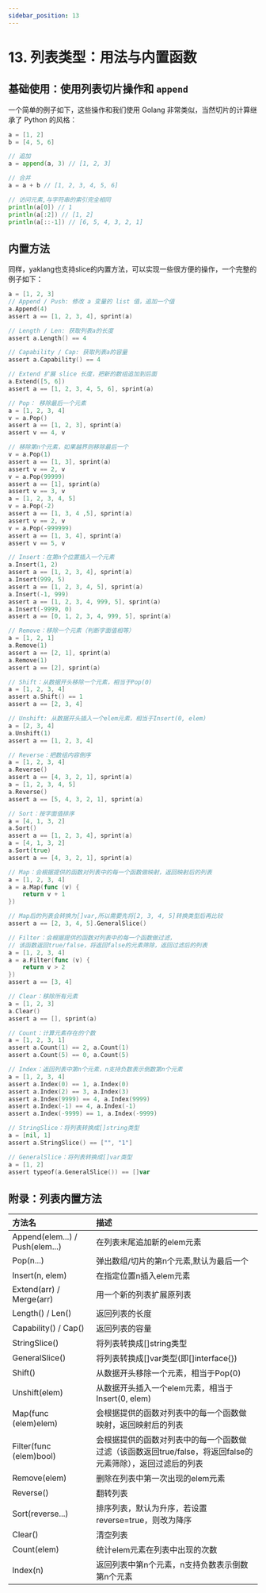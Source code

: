 ```yaml
---
sidebar_position: 13
---
```


# 13. 列表类型：用法与内置函数

## 基础使用：使用列表切片操作和 `append`

一个简单的例子如下，这些操作和我们使用 Golang 非常类似，当然切片的计算继承了 Python 的风格：

```go
a = [1, 2]
b = [4, 5, 6]

// 追加
a = append(a, 3) // [1, 2, 3]

// 合并
a = a + b // [1, 2, 3, 4, 5, 6]

// 访问元素,与字符串的索引完全相同
println(a[0]) // 1
println(a[:2]) // [1, 2]
println(a[::-1]) // [6, 5, 4, 3, 2, 1]
```

## 内置方法

同样，yaklang也支持slice的内置方法，可以实现一些很方便的操作，一个完整的例子如下：

```go
a = [1, 2, 3]
// Append / Push: 修改 a 变量的 list 值，追加一个值
a.Append(4)
assert a == [1, 2, 3, 4], sprint(a)

// Length / Len: 获取列表a的长度
assert a.Length() == 4

// Capability / Cap: 获取列表a的容量
assert a.Capability() == 4

// Extend 扩展 slice 长度，把新的数组追加到后面
a.Extend([5, 6])
assert a == [1, 2, 3, 4, 5, 6], sprint(a)

// Pop： 移除最后一个元素
a = [1, 2, 3, 4]
v = a.Pop()
assert a == [1, 2, 3], sprint(a)
assert v == 4, v

// 移除第n个元素，如果越界则移除最后一个
v = a.Pop(1)
assert a == [1, 3], sprint(a)
assert v == 2, v
v = a.Pop(99999)
assert a == [1], sprint(a)
assert v == 3, v
a = [1, 2, 3, 4, 5]
v = a.Pop(-2)
assert a == [1, 3, 4 ,5], sprint(a)
assert v == 2, v
v = a.Pop(-999999)
assert a == [1, 3, 4], sprint(a)
assert v == 5, v

// Insert：在第n个位置插入一个元素
a.Insert(1, 2)
assert a == [1, 2, 3, 4], sprint(a)
a.Insert(999, 5)
assert a == [1, 2, 3, 4, 5], sprint(a)
a.Insert(-1, 999)
assert a == [1, 2, 3, 4, 999, 5], sprint(a)
a.Insert(-9999, 0)
assert a == [0, 1, 2, 3, 4, 999, 5], sprint(a)

// Remove：移除一个元素（判断字面值相等）
a = [1, 2, 1]
a.Remove(1)
assert a == [2, 1], sprint(a)
a.Remove(1)
assert a == [2], sprint(a)

// Shift：从数据开头移除一个元素，相当于Pop(0)
a = [1, 2, 3, 4]
assert a.Shift() == 1
assert a == [2, 3, 4]

// Unshift: 从数据开头插入一个elem元素，相当于Insert(0, elem)
a = [2, 3, 4]
a.Unshift(1)
assert a == [1, 2, 3, 4]

// Reverse：把数组内容倒序
a = [1, 2, 3, 4]
a.Reverse()
assert a == [4, 3, 2, 1], sprint(a)
a = [1, 2, 3, 4, 5]
a.Reverse()
assert a == [5, 4, 3, 2, 1], sprint(a)

// Sort：按字面值排序
a = [4, 1, 3, 2]
a.Sort()
assert a == [1, 2, 3, 4], sprint(a)
a = [4, 1, 3, 2]
a.Sort(true)
assert a == [4, 3, 2, 1], sprint(a)

// Map：会根据提供的函数对列表中的每一个函数做映射，返回映射后的列表
a = [1, 2, 3, 4]
a = a.Map(func (v) {
    return v + 1
})

// Map后的列表会转换为[]var,所以需要先将[2, 3, 4, 5]转换类型后再比较
assert a == [2, 3, 4, 5].GeneralSlice() 

// Filter：会根据提供的函数对列表中的每一个函数做过滤，
// 该函数返回true/false，将返回false的元素筛除，返回过滤后的列表
a = [1, 2, 3, 4]
a = a.Filter(func (v) {
    return v > 2
})
assert a == [3, 4]

// Clear：移除所有元素
a = [1, 2, 3]
a.Clear()
assert a == [], sprint(a)

// Count：计算元素存在的个数
a = [1, 2, 3, 1]
assert a.Count(1) == 2, a.Count(1)
assert a.Count(5) == 0, a.Count(5)

// Index：返回列表中第n个元素，n支持负数表示倒数第n个元素
a = [1, 2, 3, 4]
assert a.Index(0) == 1, a.Index(0)
assert a.Index(2) == 3, a.Index(3)
assert a.Index(9999) == 4, a.Index(9999)
assert a.Index(-1) == 4, a.Index(-1)
assert a.Index(-9999) == 1, a.Index(-9999)

// StringSlice：将列表转换成[]string类型
a = [nil, 1]
assert a.StringSlice() == ["", "1"]

// GeneralSlice：将列表转换成[]var类型
a = [1, 2]
assert typeof(a.GeneralSlice()) == []var
```

## 附录：列表内置方法

|方法名|描述|
|:--------|:----------|
|Append(elem...) / Push(elem...)|在列表末尾追加新的elem元素|
|Pop(n...)|弹出数组/切片的第n个元素,默认为最后一个|
|Insert(n, elem)|在指定位置n插入elem元素|
|Extend(arr) / Merge(arr)|用一个新的列表扩展原列表|
|Length() / Len()|返回列表的长度|
|Capability() / Cap()|返回列表的容量|
|StringSlice()|将列表转换成[]string类型|
|GeneralSlice()|将列表转换成[]var类型(即[]interface{})|
|Shift()|从数据开头移除一个元素，相当于Pop(0)|
|Unshift(elem)|从数据开头插入一个elem元素，相当于Insert(0, elem)|
|Map(func (elem)elem)|会根据提供的函数对列表中的每一个函数做映射，返回映射后的列表|
|Filter(func (elem)bool)|会根据提供的函数对列表中的每一个函数做过滤（该函数返回true/false，将返回false的元素筛除），返回过滤后的列表|
|Remove(elem)|删除在列表中第一次出现的elem元素|
|Reverse()|翻转列表|
|Sort(reverse...)|排序列表，默认为升序，若设置reverse=true，则改为降序|
|Clear()|清空列表|
|Count(elem)|统计elem元素在列表中出现的次数|
|Index(n)|返回列表中第n个元素，n支持负数表示倒数第n个元素|